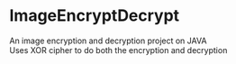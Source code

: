 # ImageEncryptDecrypt
An image encryption and decryption project on JAVA<br>Uses XOR cipher to do both the encryption and decryption

